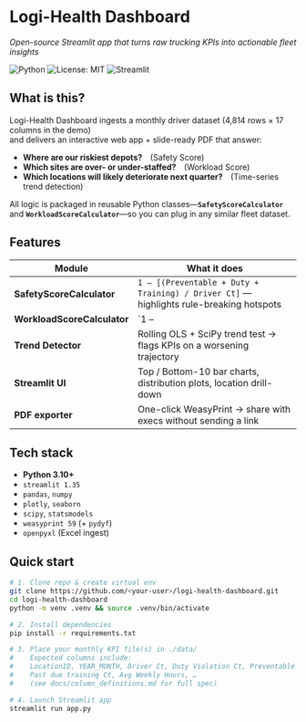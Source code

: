 # Logi-Health Dashboard
_Open-source Streamlit app that turns raw trucking KPIs into actionable fleet insights_

![Python](https://img.shields.io/badge/Python-3.10%2B-blue)
![License: MIT](https://img.shields.io/badge/License-MIT-green)
![Streamlit](https://img.shields.io/badge/Built%20with-Streamlit-ff4b4b)

## What is this?
Logi-Health Dashboard ingests a monthly driver dataset (4,814 rows × 17 columns in the demo)  
and delivers an interactive web app + slide-ready PDF that answer:

* **Where are our riskiest depots?** (Safety Score)
* **Which sites are over- or under-staffed?** (Workload Score)
* **Which locations will likely deteriorate next quarter?** (Time-series trend detection)

All logic is packaged in reusable Python classes—**`SafetyScoreCalculator`** and **`WorkloadScoreCalculator`**—so you can plug in any similar fleet dataset.


## Features
| Module | What it does |
|--------|--------------|
| **SafetyScoreCalculator** | `1 – [(Preventable + Duty + Training) / Driver Ct]` — highlights rule-breaking hotspots |
| **WorkloadScoreCalculator** | `1 – |Avg Weekly Hours – Target| / Target` (default Target = 50 hrs) |
| **Trend Detector** | Rolling OLS + SciPy trend test → flags KPIs on a worsening trajectory |
| **Streamlit UI** | Top / Bottom-10 bar charts, distribution plots, location drill-down |
| **PDF exporter** | One-click WeasyPrint → share with execs without sending a link |

## Tech stack
* **Python 3.10+**
* `streamlit 1.35`
* `pandas`, `numpy`
* `plotly`, `seaborn`
* `scipy`, `statsmodels`
* `weasyprint 59` (+ `pydyf`)
* `openpyxl` (Excel ingest)

## Quick start
```bash
# 1. Clone repo & create virtual env
git clone https://github.com/<your-user>/logi-health-dashboard.git
cd logi-health-dashboard
python -m venv .venv && source .venv/bin/activate

# 2. Install dependencies
pip install -r requirements.txt

# 3. Place your monthly KPI file(s) in ./data/
#    Expected columns include:
#    LocationID, YEAR_MONTH, Driver Ct, Duty Violation Ct, Preventable incident Ct,
#    Past due training Ct, Avg Weekly Hours, …
#    (see docs/column_definitions.md for full spec)

# 4. Launch Streamlit app
streamlit run app.py
